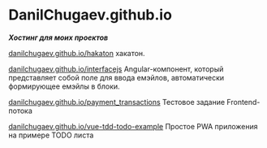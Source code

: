 # DanilChugaev.github.io
<strong><em>Хостинг для моих проектов</em></strong> </br>
<p><a href="https://danilchugaev.github.io/hakaton/" target="_blank">danilchugaev.github.io/hakaton</a> хакатон.</p>
<p><a href="https://danilchugaev.github.io/interfacejs/" target="_blank">danilchugaev.github.io/interfacejs</a> Angular-компонент, который представляет собой поле для ввода емэйлов, автоматически формирующее емэйлы в блоки.</p>
<p><a href="https://danilchugaev.github.io/payment_transactions/" target="_blank">danilchugaev.github.io/payment_transactions</a> Тестовое задание Frontend-потока</p>
<p><a href="https://danilchugaev.github.io/vue-tdd-todo-example/" target="_blank">danilchugaev.github.io/vue-tdd-todo-example</a> Простое PWA приложения на примере TODO листа</p>
